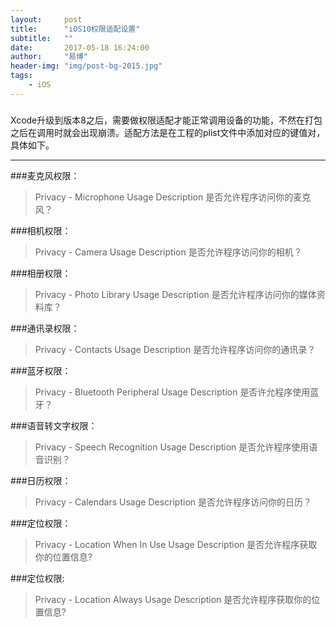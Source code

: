 ```yaml
---
layout:     post
title:      "iOS10权限适配设置"
subtitle:   ""
date:       2017-05-18 16:24:00
author:     "易博"
header-img: "img/post-bg-2015.jpg"
tags:
    - iOS
---
```


###
Xcode升级到版本8之后，需要做权限适配才能正常调用设备的功能，不然在打包之后在调用时就会出现崩溃。适配方法是在工程的plist文件中添加对应的键值对，具体如下。

*****

###麦克风权限：
>Privacy - Microphone Usage Description 是否允许程序访问你的麦克风？

###相机权限：
>Privacy - Camera Usage Description 是否允许程序访问你的相机？

###相册权限：
>Privacy - Photo Library Usage Description 是否允许程序访问你的媒体资料库？

###通讯录权限：
>Privacy - Contacts Usage Description 是否允许程序访问你的通讯录？

###蓝牙权限：
>Privacy - Bluetooth Peripheral Usage Description 是否许允程序使用蓝牙？

###语音转文字权限：
>Privacy - Speech Recognition Usage Description 是否允许程序使用语音识别？

###日历权限：
>Privacy - Calendars Usage Description 是否允许程序访问你的日历？

###定位权限：
>Privacy - Location When In Use Usage Description 是否允许程序获取你的位置信息?

###定位权限:
>Privacy - Location Always Usage Description 是否允许程序获取你的位置信息?
